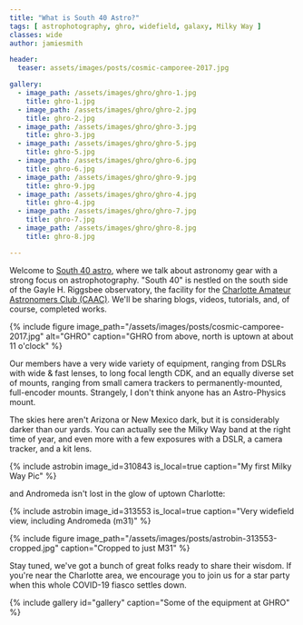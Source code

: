 ```yaml
---
title: "What is South 40 Astro?"
tags: [ astrophotography, ghro, widefield, galaxy, Milky Way ]
classes: wide
author: jamiesmith

header:
  teaser: assets/images/posts/cosmic-camporee-2017.jpg

gallery:
  - image_path: /assets/images/ghro/ghro-1.jpg
    title: ghro-1.jpg
  - image_path: /assets/images/ghro/ghro-2.jpg
    title: ghro-2.jpg
  - image_path: /assets/images/ghro/ghro-3.jpg
    title: ghro-3.jpg
  - image_path: /assets/images/ghro/ghro-5.jpg
    title: ghro-5.jpg
  - image_path: /assets/images/ghro/ghro-6.jpg
    title: ghro-6.jpg
  - image_path: /assets/images/ghro/ghro-9.jpg
    title: ghro-9.jpg
  - image_path: /assets/images/ghro/ghro-4.jpg
    title: ghro-4.jpg
  - image_path: /assets/images/ghro/ghro-7.jpg
    title: ghro-7.jpg
  - image_path: /assets/images/ghro/ghro-8.jpg
    title: ghro-8.jpg

---
```


Welcome to [South 40 astro](https://www.south40astro.com), where we talk about astronomy gear with a strong focus on astrophotography.  "South 40" is nestled on the south side of the Gayle H. Riggsbee observatory, the facility for the [Charlotte Amateur Astronomers Club (CAAC)](http://www.charlotteastronomers.org). We'll be sharing blogs, videos, tutorials, and, of course, completed works. 

<!--more-->

{%
  include figure image_path="/assets/images/posts/cosmic-camporee-2017.jpg"
  alt="GHRO"
  caption="GHRO from above, north is uptown at about 11 o'clock"
%}

Our members have a very wide variety of equipment, ranging from DSLRs with wide & fast lenses, to long focal length CDK, and an equally diverse set of mounts, ranging from small camera trackers to permanently-mounted, full-encoder mounts.  Strangely, I don't think anyone has an Astro-Physics mount.

The skies here aren't Arizona or New Mexico dark, but it is considerably darker than our yards.  You can actually see the Milky Way band at the right time of year, and even more with a few exposures with a DSLR, a camera tracker, and a kit lens.

{%
  include astrobin 
  image_id=310843
  is_local=true
  caption="My first Milky Way Pic"
%}

and Andromeda isn't lost in the glow of uptown Charlotte:

{%
  include astrobin 
  image_id=313553
  is_local=true
  caption="Very widefield view, including Andromeda (m31)"
%}

{%
  include figure image_path="/assets/images/posts/astrobin-313553-cropped.jpg"
  caption="Cropped to just M31"
%}

Stay tuned, we've got a bunch of great folks ready to share their wisdom.  If you're near the Charlotte area, we encourage you to join us for a star party when this whole COVID-19 fiasco settles down.

{% include gallery id="gallery" caption="Some of the equipment at GHRO" %}

